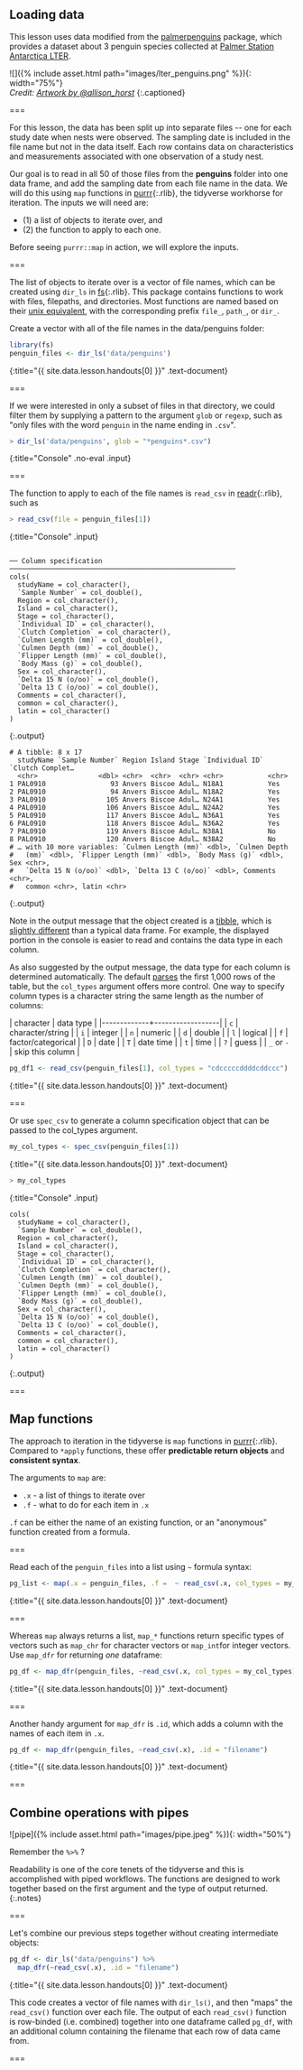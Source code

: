 ---
---

## Loading data

This lesson uses data modified from the [palmerpenguins](https://allisonhorst.github.io/palmerpenguins/index.html) package, which provides a dataset about 3 penguin species collected at [Palmer Station Antarctica LTER](https://pal.lternet.edu/). 

![]({% include asset.html path="images/lter_penguins.png" %}){: width="75%"}  
*Credit: [Artwork by @allison_horst](https://www.allisonhorst.com/)*
{:.captioned}


===

For this lesson, the data has been split up into separate files -- one for each study date when nests were observed. The sampling date is included in the file name but not in the data itself. Each row contains data on characteristics and measurements associated with one observation of a study nest. 

Our goal is to read in all 50 of those files from the **penguins** folder into one data frame, and add the sampling date from each file name in the data. We will do this using `map` functions in [purrr](){:.rlib}, the tidyverse workhorse for iteration. The inputs we will need are:

* (1) a list of objects to iterate over, and 
* (2) the function to apply to each one. 

Before seeing `purrr::map` in action, we will explore the inputs. 

===

The list of objects to iterate over is a vector of file names, which can be created using `dir_ls` in [fs](){:.rlib}. This package contains functions to work with files, filepaths, and directories. Most functions are named based on their [unix equivalent](https://fs.r-lib.org/articles/function-comparisons.html), with the corresponding prefix `file_`, `path_`, or `dir_`. 

Create a vector with all of the file names in the data/penguins folder:



~~~r
library(fs)
penguin_files <- dir_ls('data/penguins')
~~~
{:title="{{ site.data.lesson.handouts[0] }}" .text-document}


===

If we were interested in only a subset of files in that directory, we could filter them by supplying a pattern to the argument `glob` or `regexp`, such as "only files with the word `penguin` in the name ending in `.csv`". 



~~~r
> dir_ls('data/penguins', glob = "*penguins*.csv")
~~~
{:title="Console" .no-eval .input}



===

The function to apply to each of the file names is `read_csv` in [readr](){:.rlib}, such as



~~~r
> read_csv(file = penguin_files[1])
~~~
{:title="Console" .input}


~~~

── Column specification ────────────────────────────────────────────────────────
cols(
  studyName = col_character(),
  `Sample Number` = col_double(),
  Region = col_character(),
  Island = col_character(),
  Stage = col_character(),
  `Individual ID` = col_character(),
  `Clutch Completion` = col_character(),
  `Culmen Length (mm)` = col_double(),
  `Culmen Depth (mm)` = col_double(),
  `Flipper Length (mm)` = col_double(),
  `Body Mass (g)` = col_double(),
  Sex = col_character(),
  `Delta 15 N (o/oo)` = col_double(),
  `Delta 13 C (o/oo)` = col_double(),
  Comments = col_character(),
  common = col_character(),
  latin = col_character()
)
~~~
{:.output}


~~~
# A tibble: 8 x 17
  studyName `Sample Number` Region Island Stage `Individual ID` `Clutch Complet…
  <chr>               <dbl> <chr>  <chr>  <chr> <chr>           <chr>           
1 PAL0910                93 Anvers Biscoe Adul… N18A1           Yes             
2 PAL0910                94 Anvers Biscoe Adul… N18A2           Yes             
3 PAL0910               105 Anvers Biscoe Adul… N24A1           Yes             
4 PAL0910               106 Anvers Biscoe Adul… N24A2           Yes             
5 PAL0910               117 Anvers Biscoe Adul… N36A1           Yes             
6 PAL0910               118 Anvers Biscoe Adul… N36A2           Yes             
7 PAL0910               119 Anvers Biscoe Adul… N38A1           No              
8 PAL0910               120 Anvers Biscoe Adul… N38A2           No              
# … with 10 more variables: `Culmen Length (mm)` <dbl>, `Culmen Depth
#   (mm)` <dbl>, `Flipper Length (mm)` <dbl>, `Body Mass (g)` <dbl>, Sex <chr>,
#   `Delta 15 N (o/oo)` <dbl>, `Delta 13 C (o/oo)` <dbl>, Comments <chr>,
#   common <chr>, latin <chr>
~~~
{:.output}


Note in the output message that the object created is a [tibble](https://r4ds.had.co.nz/tibbles.html), which is [slightly different](https://blog.rstudio.com/2016/03/24/tibble-1-0-0/) than a typical data frame. For example, the displayed portion in the console is easier to read and contains the data type in each column. 

As also suggested by the output message, the data type for each column is determined automatically. The default [parses](https://readr.tidyverse.org/articles/readr.html#vector-parsers) the first 1,000 rows of the table, but the `col_types` argument offers more control. One way to specify column types is a character string the same length as the number of columns:

| character   | data type       |
|-------------+------------------|
| `c`    |  character/string    |
| `i`    |  integer             |
| `n`    |  numeric             |
| `d`    |  double              |
| `l`    | logical              |
| `f`    | factor/categorical   |
| `D`    | date             |
| `T`    | date time        |
| `t`    | time       |
| `?`    | guess      |
| `_` or `-` | skip this column |



~~~r
pg_df1 <- read_csv(penguin_files[1], col_types = "cdcccccddddcddccc")
~~~
{:title="{{ site.data.lesson.handouts[0] }}" .text-document}


===

Or use `spec_csv` to generate a column specification object that can be passed to the col_types argument. 



~~~r
my_col_types <- spec_csv(penguin_files[1])
~~~
{:title="{{ site.data.lesson.handouts[0] }}" .text-document}



~~~r
> my_col_types
~~~
{:title="Console" .input}


~~~
cols(
  studyName = col_character(),
  `Sample Number` = col_double(),
  Region = col_character(),
  Island = col_character(),
  Stage = col_character(),
  `Individual ID` = col_character(),
  `Clutch Completion` = col_character(),
  `Culmen Length (mm)` = col_double(),
  `Culmen Depth (mm)` = col_double(),
  `Flipper Length (mm)` = col_double(),
  `Body Mass (g)` = col_double(),
  Sex = col_character(),
  `Delta 15 N (o/oo)` = col_double(),
  `Delta 13 C (o/oo)` = col_double(),
  Comments = col_character(),
  common = col_character(),
  latin = col_character()
)
~~~
{:.output}


===

## Map functions

The approach to iteration in the tidyverse is `map` functions in [purrr](){:.rlib}. Compared to `*apply` functions, these offer **predictable return objects** and **consistent syntax**. 

The arguments to `map` are: 

* `.x` - a list of things to iterate over
* `.f` - what to do for each item in `.x`

`.f` can be either the name of an existing function, or an "anonymous" function created from a formula. 

===

Read each of the `penguin_files` into a list using `~` formula syntax:



~~~r
pg_list <- map(.x = penguin_files, .f =  ~ read_csv(.x, col_types = my_col_types))
~~~
{:title="{{ site.data.lesson.handouts[0] }}" .text-document}


===

Whereas `map` always returns a list, `map_*` functions return specific types of vectors such as `map_chr` for character vectors or `map_int`for integer vectors. Use `map_dfr` for returning *one* dataframe:



~~~r
pg_df <- map_dfr(penguin_files, ~read_csv(.x, col_types = my_col_types))
~~~
{:title="{{ site.data.lesson.handouts[0] }}" .text-document}



===

Another handy argument for `map_dfr` is `.id`, which adds a column with the names of each item in `.x`. 



~~~r
pg_df <- map_dfr(penguin_files, ~read_csv(.x), .id = "filename")
~~~
{:title="{{ site.data.lesson.handouts[0] }}" .text-document}


===

## Combine operations with pipes


![pipe]({% include asset.html path="images/pipe.jpeg" %}){: width="50%"}

Remember the `%>%` ? 

Readability is one of the core tenets of the tidyverse and this is accomplished with piped workflows. The functions are designed to work together based on the first argument and the type of output returned. 
{:.notes}

===

Let's combine our previous steps together without creating intermediate objects:



~~~r
pg_df <- dir_ls("data/penguins") %>%
  map_dfr(~read_csv(.x), .id = "filename")
~~~
{:title="{{ site.data.lesson.handouts[0] }}" .text-document}


This code creates a vector of file names with `dir_ls()`, and then "maps" the `read_csv()` function over each file. The output of each `read_csv()` function is row-binded (i.e. combined) together into one dataframe called `pg_df`, with an additional column containing the filename that each row of data came from. 

===

